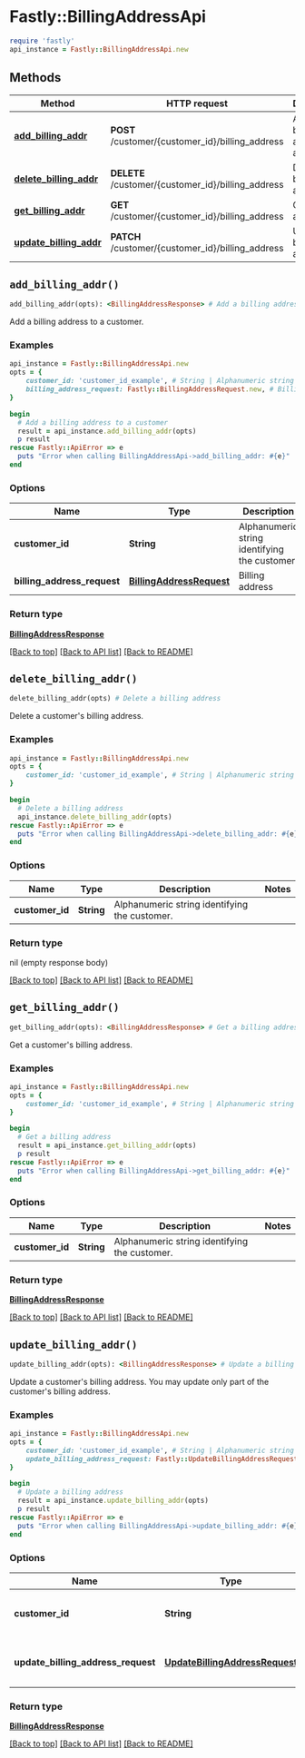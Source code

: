 # Fastly::BillingAddressApi


```ruby
require 'fastly'
api_instance = Fastly::BillingAddressApi.new
```

## Methods

| Method | HTTP request | Description |
| ------ | ------------ | ----------- |
| [**add_billing_addr**](BillingAddressApi.md#add_billing_addr) | **POST** /customer/{customer_id}/billing_address | Add a billing address to a customer |
| [**delete_billing_addr**](BillingAddressApi.md#delete_billing_addr) | **DELETE** /customer/{customer_id}/billing_address | Delete a billing address |
| [**get_billing_addr**](BillingAddressApi.md#get_billing_addr) | **GET** /customer/{customer_id}/billing_address | Get a billing address |
| [**update_billing_addr**](BillingAddressApi.md#update_billing_addr) | **PATCH** /customer/{customer_id}/billing_address | Update a billing address |


## `add_billing_addr()`

```ruby
add_billing_addr(opts): <BillingAddressResponse> # Add a billing address to a customer
```

Add a billing address to a customer.

### Examples

```ruby
api_instance = Fastly::BillingAddressApi.new
opts = {
    customer_id: 'customer_id_example', # String | Alphanumeric string identifying the customer.
    billing_address_request: Fastly::BillingAddressRequest.new, # BillingAddressRequest | Billing address
}

begin
  # Add a billing address to a customer
  result = api_instance.add_billing_addr(opts)
  p result
rescue Fastly::ApiError => e
  puts "Error when calling BillingAddressApi->add_billing_addr: #{e}"
end
```

### Options

| Name | Type | Description | Notes |
| ---- | ---- | ----------- | ----- |
| **customer_id** | **String** | Alphanumeric string identifying the customer. |  |
| **billing_address_request** | [**BillingAddressRequest**](BillingAddressRequest.md) | Billing address | [optional] |

### Return type

[**BillingAddressResponse**](BillingAddressResponse.md)

[[Back to top]](#) [[Back to API list]](../../README.md#endpoints)
[[Back to README]](../../README.md)
## `delete_billing_addr()`

```ruby
delete_billing_addr(opts) # Delete a billing address
```

Delete a customer's billing address.

### Examples

```ruby
api_instance = Fastly::BillingAddressApi.new
opts = {
    customer_id: 'customer_id_example', # String | Alphanumeric string identifying the customer.
}

begin
  # Delete a billing address
  api_instance.delete_billing_addr(opts)
rescue Fastly::ApiError => e
  puts "Error when calling BillingAddressApi->delete_billing_addr: #{e}"
end
```

### Options

| Name | Type | Description | Notes |
| ---- | ---- | ----------- | ----- |
| **customer_id** | **String** | Alphanumeric string identifying the customer. |  |

### Return type

nil (empty response body)

[[Back to top]](#) [[Back to API list]](../../README.md#endpoints)
[[Back to README]](../../README.md)
## `get_billing_addr()`

```ruby
get_billing_addr(opts): <BillingAddressResponse> # Get a billing address
```

Get a customer's billing address.

### Examples

```ruby
api_instance = Fastly::BillingAddressApi.new
opts = {
    customer_id: 'customer_id_example', # String | Alphanumeric string identifying the customer.
}

begin
  # Get a billing address
  result = api_instance.get_billing_addr(opts)
  p result
rescue Fastly::ApiError => e
  puts "Error when calling BillingAddressApi->get_billing_addr: #{e}"
end
```

### Options

| Name | Type | Description | Notes |
| ---- | ---- | ----------- | ----- |
| **customer_id** | **String** | Alphanumeric string identifying the customer. |  |

### Return type

[**BillingAddressResponse**](BillingAddressResponse.md)

[[Back to top]](#) [[Back to API list]](../../README.md#endpoints)
[[Back to README]](../../README.md)
## `update_billing_addr()`

```ruby
update_billing_addr(opts): <BillingAddressResponse> # Update a billing address
```

Update a customer's billing address. You may update only part of the customer's billing address.

### Examples

```ruby
api_instance = Fastly::BillingAddressApi.new
opts = {
    customer_id: 'customer_id_example', # String | Alphanumeric string identifying the customer.
    update_billing_address_request: Fastly::UpdateBillingAddressRequest.new, # UpdateBillingAddressRequest | One or more billing address attributes
}

begin
  # Update a billing address
  result = api_instance.update_billing_addr(opts)
  p result
rescue Fastly::ApiError => e
  puts "Error when calling BillingAddressApi->update_billing_addr: #{e}"
end
```

### Options

| Name | Type | Description | Notes |
| ---- | ---- | ----------- | ----- |
| **customer_id** | **String** | Alphanumeric string identifying the customer. |  |
| **update_billing_address_request** | [**UpdateBillingAddressRequest**](UpdateBillingAddressRequest.md) | One or more billing address attributes | [optional] |

### Return type

[**BillingAddressResponse**](BillingAddressResponse.md)

[[Back to top]](#) [[Back to API list]](../../README.md#endpoints)
[[Back to README]](../../README.md)
